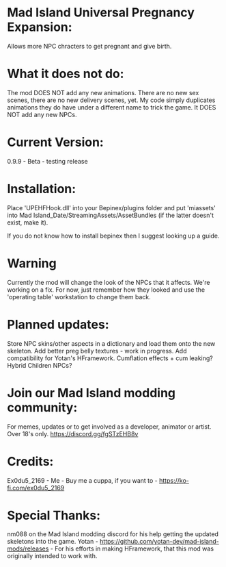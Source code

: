 # Mad Island Universal Pregnancy Expansion:
Allows more NPC chracters to get pregnant and give birth.

# What it does not do:
The mod DOES NOT add any new animations. There are no new sex scenes, there are no new delivery scenes, yet. My code simply duplicates animations they do have under a different name to trick the game.
It DOES NOT add any new NPCs.

# Current Version:
0.9.9 - Beta - testing release

# Installation:
Place 'UPEHFHook.dll' into your Bepinex/plugins folder and put 'miassets' into Mad Island_Date/StreamingAssets/AssetBundles (if the latter doesn't exist, make it).

If you do not know how to install bepinex then I suggest looking up a guide.

# Warning
Currently the mod will change the look of the NPCs that it affects. We're working on a fix. For now, just remember how they looked and use the 'operating table' workstation to change them back.

# Planned updates:
Store NPC skins/other aspects in a dictionary and load them onto the new skeleton.
Add better preg belly textures - work in progress.
Add compatibility for Yotan's HFramework.
Cumflation effects + cum leaking?
Hybrid Children NPCs?

# Join our Mad Island modding community:
For memes, updates or to get involved as a developer, animator or artist. Over 18's only.
https://discord.gg/fgSTzEHB8v

# Credits:
Ex0du5_2169 - Me - Buy me a cuppa, if you want to - https://ko-fi.com/ex0du5_2169

# Special Thanks:
nm088 on the Mad Island modding discord for his help getting the updated skeletons into the game.
Yotan - https://github.com/yotan-dev/mad-island-mods/releases - For his efforts in making HFramework, that this mod was originally intended to work with.
